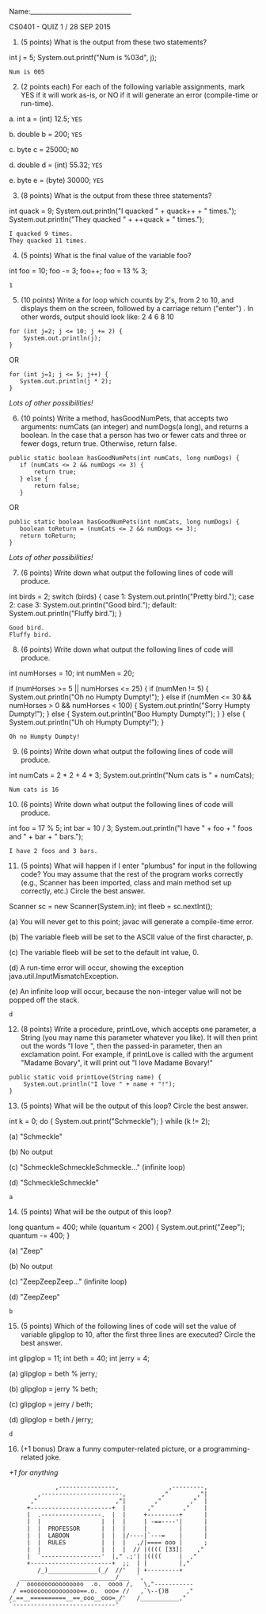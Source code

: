 Name:________________________________

CS0401 - QUIZ 1 / 28 SEP 2015

1. (5 points) What is the output from these two statements?  

  int j = 5;
  System.out.printf("Num is %03d", j);


```
Num is 005
```


2. (2 points each) For each of the following variable assignments, mark YES if it will work as-is, or NO if it will generate an error (compile-time or run-time).  

a. int a = (int) 12.5; `YES`

b. double b = 200; `YES`

c. byte c = 25000; `NO`

d. double d = (int) 55.32; `YES`

e. byte e = (byte) 30000; `YES`

3. (8 points) What is the output from these three statements?

  int quack = 9;
  System.out.println("I quacked " + quack++ + " times.");
  System.out.println("They quacked " + ++quack + " times.");

```
I quacked 9 times.
They quacked 11 times.
```


4. (5 points) What is the final value of the variable foo?

int foo = 10;
foo -= 3;
foo++;
foo = 13 % 3;

```
1
```

5. (10 points) Write a for loop which counts by 2's, from 2 to 10, and displays them on the screen, followed by a carriage return ("enter") .  In other words, output should look like:
2
4
6
8
10

```
for (int j=2; j <= 10; j += 2) {
    System.out.println(j);
}
```

OR

```
for (int j=1; j <= 5; j++) {
   System.out.println(j * 2);
}
```

_Lots of other possibilities!_


6. (10 points) Write a method, hasGoodNumPets, that accepts two arguments: numCats (an integer) and numDogs(a long), and returns a boolean.  In the case that a person has two or fewer cats and three or fewer dogs, return true.  Otherwise, return false.

```
public static boolean hasGoodNumPets(int numCats, long numDogs) {
   if (numCats <= 2 && numDogs <= 3) {
       return true;
   } else {
       return false;
   }
```

OR

```
public static boolean hasGoodNumPets(int numCats, long numDogs) {
   boolean toReturn = (numCats <= 2 && numDogs <= 3);
   return toReturn;
}
```

_Lots of other possibilities!_


7. (6 points) Write down what output the following lines of code will produce.

int birds = 2;
switch (birds) {
case 1:
    System.out.println("Pretty bird.");
case 2: case 3:
    System.out.println("Good bird.");
default:
    System.out.println("Fluffy bird.");
}


```
Good bird.
Fluffy bird.
```

8. (6 points) Write down what output the following lines of code will produce.

int numHorses = 10;
int numMen = 20;

if (numHorses >= 5 || numHorses <= 25) {
    if (numMen != 5) {
        System.out.println("Oh no Humpty Dumpty!");
    } else if (numMen <= 30 && numHorses > 0 && numHorses < 100) {
        System.out.println("Sorry Humpty Dumpty!");
    } else {
        System.out.println("Boo Humpty Dumpty!");
    }
} else {
    System.out.println("Uh oh Humpty Dumpty!");
}
    
```
Oh no Humpty Dumpty!
```


9. (6 points) Write down what output the following lines of code will produce.

int numCats = 2 * 2 + 4 * 3;
System.out.println("Num cats is " + numCats);

```
Num cats is 16
```


10. (6 points) Write down what output the following lines of code will produce.

int foo = 17 % 5;
int bar = 10 / 3;
System.out.println("I have " + foo + " foos and " + bar + " bars.");


```
I have 2 foos and 3 bars.
```


11. (5 points) What will happen if I enter "plumbus" for input in the following code?  You may assume that the rest of the program works correctly (e.g., Scanner has been imported, class and main method set up correctly, etc.) Circle the best answer.

Scanner sc = new Scanner(System.in);
int fleeb = sc.nextInt();

(a) You will never get to this point; javac will generate a compile-time error.

(b) The variable fleeb will be set to the ASCII value of the first character, p.

(c) The variable fleeb will be set to the default int value, 0.

(d) A run-time error will occur, showing the exception java.util.InputMismatchException.

(e) An infinite loop will occur, because the non-integer value will not be popped off the stack.

```
d
```


12. (8 points) Write a procedure, printLove, which accepts one parameter, a String (you may name this parameter whatever you like).  It will then print out the words "I love ", then the passed-in parameter, then an exclamation point.  For example, if printLove is called with the argument "Madame Bovary", it will print out "I love Madame Bovary!"

```
public static void printLove(String name) {
    System.out.println("I love " + name + "!");
}
```

13. (5 points) What will be the output of this loop?  Circle the best answer.

int k = 0;
do {
    System.out.print("Schmeckle");
} while (k != 2);

(a) "Schmeckle"

(b) No output

(c) "SchmeckleSchmeckleSchmeckle..." (infinite loop)

(d) "SchmeckleSchmeckle"


```
a
```

14. (5 points) What will be the output of this loop?

long quantum = 400;
while (quantum < 200) {
    System.out.print("Zeep");
    quantum -= 400;
}

(a) "Zeep"

(b) No output

(c) "ZeepZeepZeep..." (infinite loop)

(d) "ZeepZeep"


```
b
```

15. (5 points) Which of the following lines of code will set the value of variable glipglop to 10, after the first three lines are executed?  Circle the best answer.

int glipglop = 11;
int beth = 40;
int jerry = 4;

(a) glipglop = beth % jerry;

(b) glipglop = jerry % beth;

(c) glipglop = jerry / beth;

(d) glipglop = beth / jerry;

```
d
```

16. (+1 bonus) Draw a funny computer-related picture, or a programming-related joke.

_+1 for anything_

```
             ,----------------,              ,---------,
        ,-----------------------,          ,"        ,"|
      ,"                      ,"|        ,"        ,"  |
     +-----------------------+  |      ,"        ,"    |
     |  .-----------------.  |  |     +---------+      |
     |  |                 |  |  |     | -==----'|      |
     |  |  PROFESSOR      |  |  |     |         |      |
     |  |  LABOON         |  |  |/----|`---=    |      |
     |  |  RULES          |  |  |   ,/|==== ooo |      ;
     |  |                 |  |  |  // |(((( [33]|    ,"
     |  `-----------------'  |," .;'| |((((     |  ,"
     +-----------------------+  ;;  | |         |,"
        /_)______________(_/  //'   | +---------+
   ___________________________/___  `,
  /  oooooooooooooooo  .o.  oooo /,   \,"-----------
 / ==ooooooooooooooo==.o.  ooo= //   ,`\--{)B     ,"
/_==__==========__==_ooo__ooo=_/'   /___________,"
`-----------------------------'
```